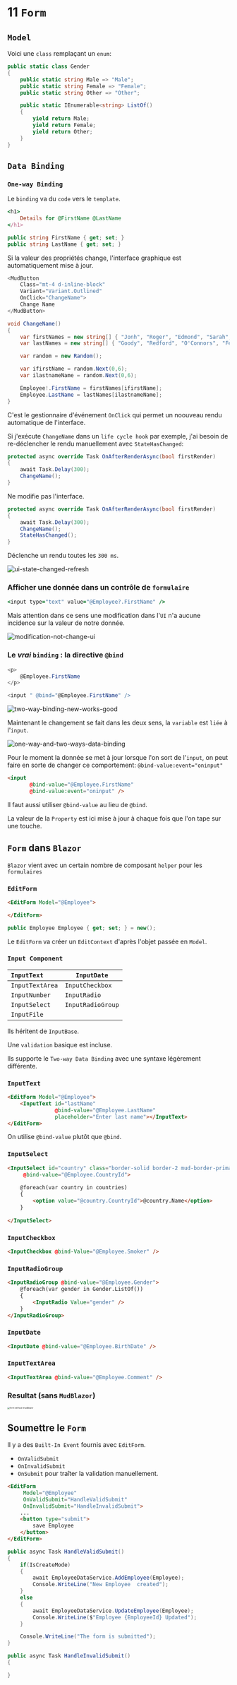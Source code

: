 # 11 `Form`

## `Model`

Voici une `class` remplaçant un `enum`:

```cs
public static class Gender
{
    public static string Male => "Male";
    public static string Female => "Female";
    public static string Other => "Other";

    public static IEnumerable<string> ListOf()
    {
        yield return Male;
        yield return Female;
        yield return Other;
    }
}
```



## `Data Binding`



### `One-way Binding`

Le `binding` va du `code` vers le `template`.

```ruby
<h1>
    Details for @FirstName @LastName
</h1>
```

```cs
public string FirstName { get; set; }
public string LastName { get; set; }
```

Si la valeur des propriétés change, l'interface graphique est automatiquement mise à jour.

```cs
<MudButton 
    Class="mt-4 d-inline-block" 
    Variant="Variant.Outlined" 
    OnClick="ChangeName">
    Change Name
</MudButton>
```

```cs
void ChangeName()
{
    var firstNames = new string[] { "Jonh", "Roger", "Edmond", "Sarah", "Jeanne", "Sergio", "Martina" };
    var lastNames = new string[] { "Goody", "Redford", "O'Connors", "Federer", "Juno", "Mouse", "Steinfield" };

    var random = new Random();

    var ifirstName = random.Next(0,6);
    var ilastnameName = random.Next(0,6);

    Employee!.FirstName = firstNames[ifirstName];
    Employee.LastName = lastNames[ilastnameName];
}
```

C'est le gestionnaire d'événement `OnClick` qui permet un noouveau rendu automatique de l'interface.

Si j'exécute `ChangeName` dans un `life cycle hook` par exemple, j'ai besoin de re-déclencher le rendu manuellement avec `StateHasChanged`:

```cs
protected async override Task OnAfterRenderAsync(bool firstRender)
{
    await Task.Delay(300);
    ChangeName();
}
```

Ne modifie pas l'interface.

```cs
protected async override Task OnAfterRenderAsync(bool firstRender)
{
    await Task.Delay(300);
    ChangeName();
    StateHasChanged();
}
```

Déclenche un rendu toutes les `300 ms`.

<img src="assets/ui-state-changed-refresh.png" alt="ui-state-changed-refresh" />



### Afficher une donnée dans un contrôle de `formulaire`

```ruby
<input type="text" value="@Employee?.FirstName" />
```

Mais attention dans ce sens une modification dans l'`UI` n'a aucune incidence sur la valeur de notre donnée.

![modification-not-change-ui](assets/modification-not-change-ui.png)



### Le *vrai* `binding` : la directive `@bind`

```cs
<p>
    @Employee.FirstName
</p>

<input " @bind="@Employee.FirstName" />
```

<img src="assets/two-way-binding-new-works-good.png" alt="two-way-binding-new-works-good" />

Maintenant le changement se fait dans les deux sens, la `variable` est `liée` à l'`input`.

<img src="assets/one-way-and-two-ways-data-binding.png" alt="one-way-and-two-ways-data-binding" />

Pour le moment la donnée se met à jour lorsque l'on sort de l'`input`, on peut faire en sorte de changer ce comportement: `@bind-value:event="oninput"`

```html
<input 
       @bind-value="@Employee.FirstName" 
       @bind-value:event="oninput" />
```

Il faut aussi utiliser `@bind-value` au lieu de `@bind`.

La valeur de la `Property` est ici mise à jour à chaque fois que l'on tape sur une touche.



## `Form` dans `Blazor`

`Blazor` vient avec un certain nombre de composant `helper` pour les `formulaires`



### `EditForm`

```html
<EditForm Model="@Employee">

</EditForm>
```

```cs
public Employee Employee { get; set; } = new();
```

Le `EditForm` va créer un `EditContext` d'après l'objet passée en `Model`.



### `Input Component`

| `InputText`     | `InputDate`       |
| :-------------- | ----------------- |
| `InputTextArea` | `InputCheckbox`   |
| `InputNumber`   | `InputRadio`      |
| `InputSelect`   | `InputRadioGroup` |
| `InputFile`     |                   |

Ils héritent de `InputBase`.

Une `validation` basique est incluse.

Ils supporte le `Two-way Data Binding` avec une syntaxe légèrement différente.



### `InputText`

```html
<EditForm Model="@Employee">
	<InputText id="lastName"
               @bind-value="@Employee.LastName"
               placeholder="Enter last name"></InputText>
</EditForm>
```

On utilise `@bind-value` plutôt que `@bind`.



### `InputSelect`

```html
<InputSelect id="country" class="border-solid border-2 mud-border-primary pa-4"
     @bind-value="@Employee.CountryId">
	
    @foreach(var country in countries)
    {
    	<option value="@country.CountryId">@country.Name</option>
    }
    
</InputSelect>
```



### `InputCheckbox`

```html
<InputCheckbox @bind-Value="@Employee.Smoker" />
```



### `InputRadioGroup`

```html
<InputRadioGroup @bind-value="@Employee.Gender">
	@foreach(var gender in Gender.ListOf())
    {
    	<InputRadio Value="gender" />
    }
</InputRadioGroup>
```



### `InputDate`

```html
<InputDate @bind-value="@Employee.BirthDate" />
```



### `InputTextArea`

```html
<InputTextArea @bind-value="@Employee.Comment" />
```



### Resultat (sans `MudBlazor`)

<img src="assets/form-without-mudblazor.png" alt="form-without-mudblazor" style="zoom:33%;" />



## Soumettre le `Form`

Il y a des `Built-In Event` fournis avec `EditForm`.

- `OnValidSubmit`
- `OnInvalidSubmit`
- `OnSubmit` pour traîter la validation manuellement.

```html
<EditForm
     Model="@Employee"
     OnValidSubmit="HandleValidSubmit"
     OnInvalidSubmit="HandleInvalidSubmit">
	...
    <button type="submit">
        save Employee
    </button>
</EditForm>
```

```cs
public async Task HandleValidSubmit()
{
	if(IsCreateMode)
    {
        await EmployeeDataService.AddEmployee(Employee);
        Console.WriteLine("New Employee  created");
    }
    else
    {
        await EmployeeDataService.UpdateEmployee(Employee);
        Console.WriteLine($"Employee {EmployeeId} Updated");
    }

    Console.WriteLine("The form is submitted");
}
```

```cs
public async Task HandleInvalidSubmit()
{

}
```

